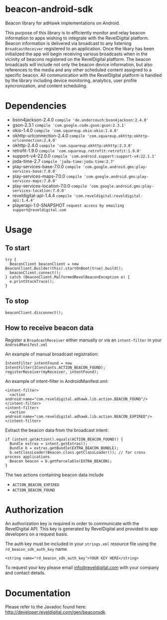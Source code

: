 # beacon-android-sdk
Beacon library for adHawk implementations on Android.

This purpose of this library is to efficiently monitor and relay beacon information to apps wishing to integrate with the RevelDigital platform. Beacon information is delivered via broadcast to any listening ```BroadcastReceiver``` registered to an application. Once the libary has been initialized the app will begin receiving various broadcasts when in the vicinity of beacons registered on the RevelDigital platform. The beacon broadcasts will include not only the beacon device information, but also references to the media and any other scheduled content assigned to a specific beacon. All communication with the RevelDigital platform is handled by the library including device monitoring, analytics, user profile syncronization, and content scheduling.

# Dependencies

  * bson4jackson-2.4.0 ```compile 'de.undercouch:bson4jackson:2.4.0'```
  * gson-2.3.1 ```compile 'com.google.code.gson:gson:2.3.1'```
  * okio-1.4.0 ```compile 'com.squareup.okio:okio:1.4.0'```
  * okhttp-urlconnection-2.4.0 ```compile 'com.squareup.okhttp:okhttp-urlconnection:2.4.0'```
  * okhttp-2.4.0 ```compile 'com.squareup.okhttp:okhttp:2.3.0'```
  * retrofit-1.9.0 ```compile 'com.squareup.retrofit:retrofit:1.9.0'```
  * support-v4-22.0.0 ```compile 'com.android.support:support-v4:22.1.1'```
  * joda-time-2.7 ```compile 'joda-time:joda-time:2.7'```
  * play-services-base-7.0.0 ```compile 'com.google.android.gms:play-services-base:7.0.0'```
  * play-services-maps-7.0.0 ```compile 'com.google.android.gms:play-services-maps:7.0.0'```
  * play-services-location-7.0.0 ```compile 'com.google.android.gms:play-services-location:7.0.0'```
  * reveldigital-api-1.4.4 ```compile 'com.reveldigital:reveldigital-api:1.4.4'```
  * playerapi-1.0-SNAPSHOT ```request access by emailing support@reveldigital.com```

# Usage

## To start

```
try {
  BeaconClient beaconClient = new BeaconClient.Builder(this).startOnBoot(true).build();
  beaconClient.connect();
} catch (BeaconClient.MalformedRevelBeaconException e) {
  e.printStackTrace();
}
```

## To stop

```
beaconClient.disconnect();
```

## How to receive beacon data

Register a ```BroadcastReceiver``` either manually or via an ```intent-filter``` in your ```AndroidManifest.xml```

An example of manual broadcast registration:

```
IntentFilter intentFound = new IntentFilter(IConstants.ACTION_BEACON_FOUND);
registerReceiver(myReceiver, intentFound);
```

An example of intent-filter in AndroidManifest.xml:

```
<intent-filter>
  <action android:name="com.reveldigital.adhawk.lib.action.BEACON_FOUND"/>
</intent-filter>
<intent-filter>
  <action android:name="com.reveldigital.adhawk.lib.action.BEACON_EXPIRED"/>
</intent-filter>
```

Extract the beacon data from the broadcast intent:

```
if (intent.getAction().equals(ACTION_BEACON_FOUND)) {
  Bundle extras = intent.getExtras();
  Bundle b = extras.getBundle(EXTRA_BEACON_BUNDLE);
  b.setClassLoader(Beacon.class.getClassLoader()); // for cross process applications
  Beacon beacon = b.getParcelable(EXTRA_BEACON);
}
```

The two actions containing beacon data include
  * ```ACTION_BEACON_EXPIRED```
  * ```ACTION_BEACON_FOUND```
  
# Authorization

An authorization key is required in order to communicate with the RevelDigital API. This key is generated by RevelDigital and provided to app developers on a request basis.

The auth key must be included in your ```strings.xml``` resource file using the ```rd_beacon_sdk_auth_key``` name.

```
<string name="rd_beacon_sdk_auth_key">YOUR KEY HERE</string>
```

To request your key please email info@reveldigital.com with your company and contact details.

# Documentation

Please refer to the Javadoc found here: http://developer.reveldigital.com/gen/beaconsdk
